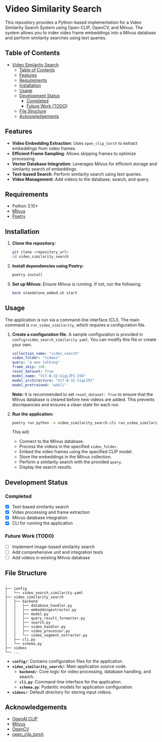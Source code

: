 # Video Similarity Search

This repository provides a Python-based implementation for a Video Similarity Search System using Open-CLIP, OpenCV, and Milvus. The system allows you to index video frame embeddings into a Milvus database and perform similarity searches using text queries.

## Table of Contents

- [Video Similarity Search](#video-similarity-search)
  - [Table of Contents](#table-of-contents)
  - [Features](#features)
  - [Requirements](#requirements)
  - [Installation](#installation)
  - [Usage](#usage)
  - [Development Status](#development-status)
    - [Completed](#completed)
    - [Future Work (TODO)](#future-work-todo)
  - [File Structure](#file-structure)
  - [Acknowledgements](#acknowledgements)

## Features

- **Video Embedding Extraction**: Uses `open_clip_torch` to extract embeddings from video frames.
- **Efficient Frame Sampling**: Allows skipping frames to optimize processing.
- **Vector Database Integration**: Leverages Milvus for efficient storage and similarity search of embeddings.
- **Text-based Search**: Perform similarity search using text queries.
- **Video Management**: Add videos to the database, search, and query.

## Requirements

- Python 3.10+
- [Milvus](https://milvus.io/)
- [Poetry](https://python-poetry.org/)

## Installation

1.  **Clone the repository:**
    ```bash
    git clone <repository_url>
    cd video_similarity_search
    ```

2.  **Install dependencies using Poetry:**
    ```bash
    poetry install
    ```

3.  **Set up Milvus:** Ensure Milvus is running. If not, run the following:
      ```bash
      bash standalone_embed.sh start
      ```

## Usage

The application is run via a command-line interface (CLI). The main command is `run_video_similarity`, which requires a configuration file.

1.  **Create a configuration file.** A sample configuration is provided in `config/video_search_similarity.yaml`. You can modify this file or create your own.

    ```yaml
    collection_name: "video_search"
    video_folder: "videos"
    query: "a man talking"
    frame_skip: 100
    reset_dataset: True
    model_name: "ViT-B-32-SigLIP2-256"
    model_architecture: "ViT-B-32-SigLIP2"
    model_pretrained: "webli"
    ```
    **Note:** It is recommended to set `reset_dataset: True` to ensure that the Milvus database is cleared before new videos are added. This prevents discrepancies and ensures a clean state for each run.

2.  **Run the application:**
    ```bash
    poetry run python -m video_similarity_search.cli run_video_similarity --config-path config/video_search_similarity.yaml
    ```

    This will:
    - Connect to the Milvus database.
    - Process the videos in the specified `video_folder`.
    - Embed the video frames using the specified CLIP model.
    - Store the embeddings in the Milvus collection.
    - Perform a similarity search with the provided `query`.
    - Display the search results.

## Development Status

### Completed

- [x] Text-based similarity search
- [x] Video processing and frame extraction
- [x] Milvus database integration
- [x] CLI for running the application

### Future Work (TODO)

- [ ] Implement image-based similarity search
- [ ] Add comprehensive unit and integration tests
- [ ] Add videos in existing Milvus database

## File Structure

```
.
├── config
│   └── video_search_similarity.yaml
├── video_similarity_search
│   ├── backend
│   │   ├── database_handler.py
│   │   ├── embeddingextractor.py
│   │   ├── model.py
│   │   ├── query_result_formatter.py
│   │   ├── search.py
│   │   ├── video_handler.py
│   │   ├── video_processor.py
│   │   └── video_segment_extractor.py
│   ├── cli.py
│   └── schema.py
├── videos
└── ...
```

- **`config/`**: Contains configuration files for the application.
- **`video_similarity_search/`**: Main application source code.
  - **`backend/`**: Core logic for video processing, database handling, and search.
  - **`cli.py`**: Command-line interface for the application.
  - **`schema.py`**: Pydantic models for application configuration.
- **`videos/`**: Default directory for storing input videos.

## Acknowledgements

- [OpenAI CLIP](https://github.com/openai/CLIP)
- [Milvus](https://milvus.io/)
- [OpenCV](https://opencv.org/)
- [open_clip_torch](https://github.com/mlfoundations/open_clip)

